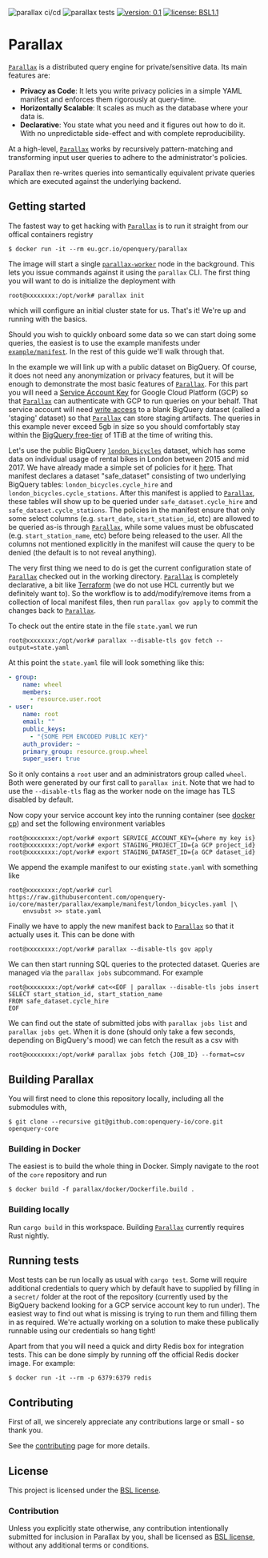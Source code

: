 ![parallax ci/cd](https://github.com/openquery-io/core/workflows/parallax%20ci/cd/badge.svg) ![parallax tests](https://github.com/openquery-io/core/workflows/parallax%20tests/badge.svg) [![version: 0.1](https://img.shields.io/badge/version-0.1-orange.svg)](./) [![license: BSL1.1](https://img.shields.io/badge/license-BSL1.1-green.svg)](./LICENSE)

# Parallax

[`Parallax`] is a distributed query engine for private/sensitive data. Its main features are:

- **Privacy as Code**: It lets you write privacy policies in a simple YAML manifest and enforces them rigorously at query-time.
- **Horizontally Scalable**: It scales as much as the database where your data is.
- **Declarative**: You state what you need and it figures out how to do it. With no unpredictable side-effect and with complete reproducibility.

At a high-level, [`Parallax`] works by recursively pattern-matching and transforming input user queries to adhere to the administrator's policies.

Parallax then re-writes queries into semantically equivalent private queries which are executed against the underlying backend.

## Getting started

The fastest way to get hacking with [`Parallax`] is to run it straight from our offical containers registry
```console
$ docker run -it --rm eu.gcr.io/openquery/parallax
```
The image will start a single [`parallax-worker`] node in the background. This lets you issue commands against it using the `parallax` CLI. The first thing you will want to do is initialize the deployment with
```console
root@xxxxxxxx:/opt/work# parallax init
```
which will configure an initial cluster state for us. That's it! We're up and running with the basics.

Should you wish to quickly onboard some data so we can start doing some queries, the easiest is to use the example manifests under [`example/manifest`]. In the rest of this guide we'll walk through that.

In the example we will link up with a public dataset on BigQuery. Of course, it does not need any anonymization or privacy features, but it will be enough to demonstrate the most basic features of [`Parallax`]. For this part you will need a [Service Account Key](https://cloud.google.com/iam/docs/service-accounts) for Google Cloud Platform (GCP) so that [`Parallax`] can authenticate with GCP to run queries on your behalf. That service account will need [write access](https://cloud.google.com/bigquery/docs/access-control-primitive-roles) to a blank BigQuery dataset (called a 'staging' dataset) so that [`Parallax`] can store staging artifacts. The queries in this example never exceed 5gb in size so you should comfortably stay within the [BigQuery free-tier](https://cloud.google.com/bigquery/pricing) of 1TiB at the time of writing this.

Let's use the public BigQuery [`london_bicycles`] dataset, which has some data on individual usage of rental bikes in London between 2015 and mid 2017. We have already made a simple set of policies for it [here](example/manifest/london_bicycles.yaml). That manifest declares a dataset "safe_dataset" consisting of two underlying BigQuery tables: `london_bicycles.cycle_hire` and `london_bicycles.cycle_stations`. After this manifest is applied to [`Parallax`], these tables will show up to be queried under `safe_dataset.cycle_hire` and `safe_dataset.cycle_stations`. The policies in the manifest ensure that only some select columns (e.g. `start_date`, `start_station_id`, etc) are allowed to be queried as-is through [`Parallax`], while some values must be obfuscated (e.g. `start_station_name`, etc) before being released to the user. All the columns not mentioned explicitly in the manifest will cause the query to be denied (the default is to not reveal anything).

The very first thing we need to do is get the current configuration state of [`Parallax`] checked out in the working directory. [`Parallax`] is completely declarative, a bit like [Terraform](https://www.terraform.io/) (we do not use HCL currently but we definitely want to). So the workflow is to add/modify/remove items from a collection of local manifest files, then run `parallax gov apply` to commit the changes back to [`Parallax`]. 

To check out the entire state in the file `state.yaml` we run
```console
root@xxxxxxxx:/opt/work# parallax --disable-tls gov fetch --output=state.yaml
```
At this point the `state.yaml` file will look something like this:
```yaml
- group:
    name: wheel
    members:
      - resource.user.root
- user:
    name: root
    email: ""
    public_keys:
      - "{SOME PEM ENCODED PUBLIC KEY}"
    auth_provider: ~
    primary_group: resource.group.wheel
    super_user: true
```
So it only contains a `root` user and an administrators group called `wheel`. Both were generated by our first call to `parallax init`. Note that we had to use the `--disable-tls` flag as the worker node on the image has TLS disabled by default.

Now copy your service account key into the running container (see [docker cp](https://docs.docker.com/engine/reference/commandline/cp/)) and set the following environment variables
```console
root@xxxxxxxx:/opt/work# export SERVICE_ACCOUNT_KEY={where my key is}
root@xxxxxxxx:/opt/work# export STAGING_PROJECT_ID={a GCP project_id}
root@xxxxxxxx:/opt/work# export STAGING_DATASET_ID={a GCP dataset_id}
```
We append the example manifest to our existing `state.yaml` with something like
```console
root@xxxxxxxx:/opt/work# curl https://raw.githubusercontent.com/openquery-io/core/master/parallax/example/manifest/london_bicycles.yaml |\
    envsubst >> state.yaml
```
Finally we have to apply the new manifest back to [`Parallax`] so that it actually uses it. This can be done with
```console
root@xxxxxxxx:/opt/work# parallax --disable-tls gov apply
```
We can then start running SQL queries to the protected dataset. Queries are managed via the `parallax jobs` subcommand. For example
```console
root@xxxxxxxx:/opt/work# cat<<EOF | parallax --disable-tls jobs insert
SELECT start_station_id, start_station_name
FROM safe_dataset.cycle_hire
EOF
```
We can find out the state of submitted jobs with `parallax jobs list` and `parallax jobs get`. When it is done (should only take a few seconds, depending on BigQuery's mood) we can fetch the result as a csv with
```console
root@xxxxxxxx:/opt/work# parallax jobs fetch {JOB_ID} --format=csv
```

## Building Parallax

You will first need to clone this repository locally, including all the submodules with,
```console
$ git clone --recursive git@github.com:openquery-io/core.git openquery-core
```

### Building in Docker
The easiest is to build the whole thing in Docker. Simply navigate to the root of the `core` repository and run 
```console
$ docker build -f parallax/docker/Dockerfile.build .
```

### Building locally
Run `cargo build` in this workspace. Building [`Parallax`] currently requires Rust nightly.

## Running tests

Most tests can be run locally as usual with `cargo test`. Some will require additional credentials to query which by default have to supplied by filling in a `secret/` folder at the root of the repository (currently used by the BigQuery backend looking for a GCP service account key to run under). The easiest way to find out what is missing is trying to run them and filling them in as required. We're actually working on a solution to make these publically runnable using our credentials so hang tight!

Apart from that you will need a quick and dirty Redis box for integration tests. This can be done simply by running off the official Redis docker image. For example:
```console
$ docker run -it --rm -p 6379:6379 redis
```

## Contributing

First of all, we sincerely appreciate any contributions large or small - so thank you.

See the [contributing](CONTRIBUTING.md) page for more details.

## License

This project is licensed under the [BSL license](LICENSE).

### Contribution

Unless you explicitly state otherwise, any contribution intentionally submitted for inclusion in Parallax by you, shall be licensed as [BSL license](LICENSE), without any additional
terms or conditions.


[`Parallax`]: https://github.com/openquery-io/parallax
[`parallax-worker`]: ./worker
[`example/manifest`]: ./example/manifest
[`london_bicycles`]: https://console.cloud.google.com/marketplace/details/greater-london-authority/london-bicycles?filter=solution-type:dataset&id=95374cac-2834-4fa2-a71f-fc033ccb5ce4

